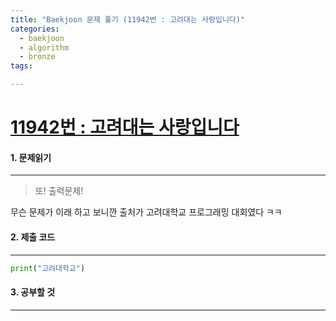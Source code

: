 ```yaml
---
title: "Baekjoon 문제 풀기 (11942번 : 고려대는 사랑입니다)"
categories:
  - baekjoon
  - algorithm
  - bronze
tags:

---
```



# [11942번 : 고려대는 사랑입니다](https://www.acmicpc.net/problem/11942)

#### 1. 문제읽기
---

> 또! 출력문제!  

무슨 문제가 이래 하고 보니깐 출처가 고려대학교 프로그래밍 대회였다 ㅋㅋ  

#### 2. 제출 코드 
---


```python
print("고려대학교")
```



#### 3. 공부할 것
---


